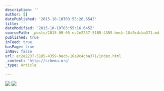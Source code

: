 ```yaml
---
description: ''
author: []
datePublished: '2015-10-10T03:55:26.654Z'
title: ''
dateModified: '2015-10-10T03:55:16.645Z'
sourcePath: _posts/2015-09-05-ec2e2237-5185-4359-becb-18a9c4cba371.md
published: true
inFeed: true
hasPage: true
inNav: false
url: ec2e2237-5185-4359-becb-18a9c4cba371/index.html
_context: 'http://schema.org'
_type: Article

---
```

![](https://the-grid-user-content.s3-us-west-2.amazonaws.com/808b555c-22bd-45ef-89f6-af2302915a29.png)
![](https://the-grid-user-content.s3-us-west-2.amazonaws.com/ed8bcd4d-54e6-4fc2-b55c-571de4e2d0e4.png)